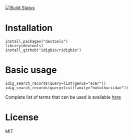 [![Build Status](https://travis-ci.org/fmichonneau/ridigbio.png?branch=master)](https://travis-ci.org/fmichonneau/ridigbio)

# Installation

    install.packages("devtools")
    library(devtools)
    install_github("idigbio/ridigbio")

# Basic usage

    idig_search_records(query=list(genus="acer"))
    idig_search_records(query=list(family="holothuriidae"))

Complete list of terms that can be used is available [here](https://github.com/iDigBio/idigbio-search-api/wiki/Index-Fields#record-query-fields)

# License

MIT
